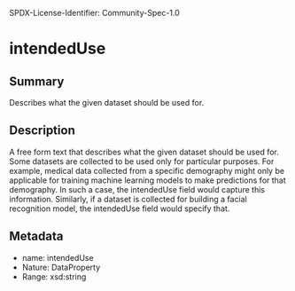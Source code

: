 SPDX-License-Identifier: Community-Spec-1.0

# intendedUse

## Summary

Describes what the given dataset should be used for.

## Description

A free form text that describes what the given dataset should be used for.
Some datasets are collected to be used only for particular purposes.
For example, medical data collected from a specific demography might only be applicable
for training machine learning models to make predictions for that demography.
In such a case, the intendedUse field would capture this information.
Similarly, if a dataset is collected for building a facial recognition model,
the intendedUse field would specify that.

## Metadata

- name: intendedUse
- Nature: DataProperty
- Range: xsd:string
